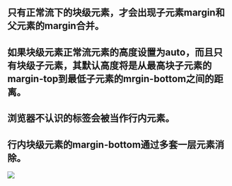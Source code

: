 ## 只有正常流下的块级元素，才会出现子元素margin和父元素的margin合并。

## 如果块级元素正常流元素的高度设置为auto，而且只有块级子元素，其默认高度将是从最高块子元素的margin-top到最低子元素的mrgin-bottom之间的距离。
## 浏览器不认识的标签会被当作行内元素。

## 行内块级元素的margin-bottom通过多套一层元素消除。
![](https://cdn.jsdelivr.net/gh/erichen1995/MarkdownPhotos@master/img/20201023152512.png)